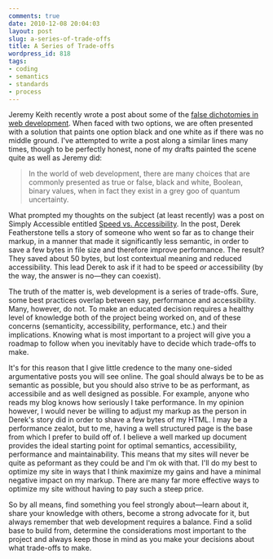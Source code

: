 ```yaml
---
comments: true
date: 2010-12-08 20:04:03
layout: post
slug: a-series-of-trade-offs
title: A Series of Trade-offs
wordpress_id: 818
tags:
- coding
- semantics
- standards
- process
---
```


Jeremy Keith recently wrote a post about some of the [false dichotomies in web development](http://adactio.com/journal/1714/). When faced with two options, we are often presented with a solution that paints one option black and one white as if there was no middle ground. I've attempted to write a post along a similar lines many times, though to be perfectly honest, none of my drafts painted the scene quite as well as Jeremy did:


> In the world of web development, there are many choices that are commonly presented as true or false, black and white, Boolean, binary values, when in fact they exist in a grey goo of quantum uncertainty.


What prompted my thoughts on the subject (at least recently) was a post on Simply Accessible entitled [Speed vs. Accessibility](http://simplyaccessible.com/article/speed-vs-accessibility/). In the post, Derek Featherstone tells a story of someone who went so far as to change their markup, in a manner that made it significantly less semantic, in order to save a few bytes in file size and therefore improve performance. The result? They saved about 50 bytes, but lost contextual meaning and reduced accessibility. This lead Derek to ask if it had to be speed _or_ accessibility (by the way, the answer is no—they can coexist).

The truth of the matter is, web development is a series of trade-offs. Sure, some best practices overlap between say, performance and accessibility. Many, however, do not. To make an educated decision requires a healthy level of knowledge both of the project being worked on, and of these concerns (semanticity, accessibility, performance, etc.) and their implications. Knowing what is most important to a project will give you a roadmap to follow when you inevitably have to decide which trade-offs to make.

It's for this reason that I give little credence to the many one-sided argumentative posts you will see online. The goal should always be to be as semantic as possible, but you should also strive to be as performant, as accessibile and as well designed as possible. For example, anyone who reads my blog knows how seriously I take performance. In my opinion however, I would never be willing to adjust my markup as the person in Derek's story did in order to shave a few bytes of my HTML. I may be a performance zealot, but to me, having a well structured page is the base from which I prefer to build off of. I believe a well marked up document provides the ideal starting point for optimal semantics, accessibility, performance and maintainability. This means that my sites will never be quite as peformant as they could be and I'm ok with that. I'll do my best to optimize my site in ways that I think maximize my gains and have a minimal negative impact on my markup. There are many far more effective ways to optimize my site without having to pay such a steep price.

So by all means, find something you feel strongly about—learn about it, share your knowledge with others, become a strong advocate for it, but always remember that web development requires a balance. Find a solid base to build from, determine the considerations most important to the project and always keep those in mind as you make your decisions about what trade-offs to make.
